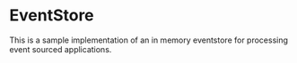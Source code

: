 # EventStore


This is a sample implementation of an in memory eventstore for processing 
event sourced applications.

[](misc/diagrams/event_store.jpg)